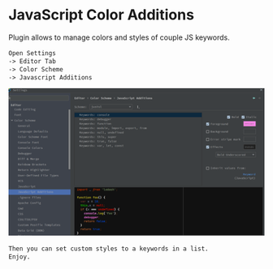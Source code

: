 # JavaScript Color Additions

<!-- Plugin description -->
Plugin allows to manage colors and styles of couple JS keywords.

```
Open Settings
-> Editor Tab 
-> Color Scheme 
-> Javascript Additions
```
![](.github/readme/screenshot.png)
```
Then you can set custom styles to a keywords in a list.
Enjoy.
```
<!-- Plugin description end -->
